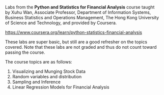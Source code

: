 Labs from the __Python and Statistics for Financial Analysis__ course taught by Xuhu Wan, Associate Professor, Department of Information Systems, Business Statistics and Operations Management, The Hong Kong University of Science and Technology, and provided by Coursera.

https://www.coursera.org/learn/python-statistics-financial-analysis

These labs are super basic, but still are a good refresher on the topics covered. Note that these labs are not graded and thus do not count toward passing the course.

The course topics are as follows:

1. Visualizing and Munging Stock Data
2. Random variables and distribution
3. Sampling and Inference
4. Linear Regression Models for Financial Analysis
